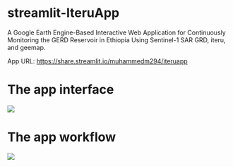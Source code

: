 # streamlit-IteruApp
A Google Earth Engine-Based Interactive Web Application for Continuously Monitoring the GERD Reservoir in Ethiopia Using Sentinel-1 SAR GRD, iteru, and geemap.

App URL: <https://share.streamlit.io/muhammedm294/iteruapp>

# The app interface

![](https://github.com/MuhammedM294/data/blob/d02cf385dc26c31d0ba2a8e608723c93efc4352e/img/home.png)

# The app workflow

![](https://github.com/MuhammedM294/data/blob/main/img/Workflow.png)
